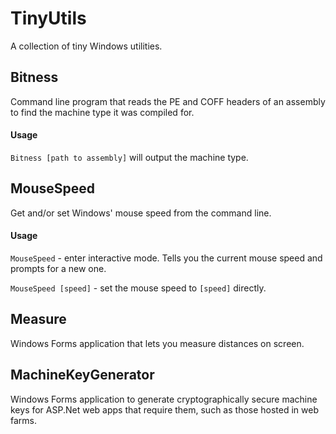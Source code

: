 # TinyUtils
A collection of tiny Windows utilities.

## Bitness
Command line program that reads the PE and COFF headers of an assembly to find the machine type it was compiled for.

#### Usage
`Bitness [path to assembly]` will output the machine type.

## MouseSpeed
Get and/or set Windows' mouse speed from the command line.

#### Usage
`MouseSpeed` - enter interactive mode. Tells you the current mouse speed and prompts for a new one.

`MouseSpeed [speed]` - set the mouse speed to `[speed]` directly.

## Measure
Windows Forms application that lets you measure distances on screen.

## MachineKeyGenerator
Windows Forms application to generate cryptographically secure machine keys for ASP.Net web apps that require them, such as those hosted in web farms.